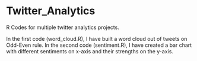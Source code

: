 # Twitter_Analytics
R Codes for multiple twitter analytics projects.

In the first code (word_cloud.R), I have built a word cloud out of tweets on Odd-Even rule. 
In the second code (sentiment.R), I have created a bar chart with different sentiments on x-axis and their strengths on the y-axis.
